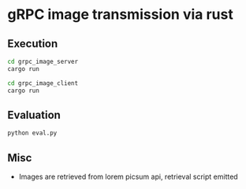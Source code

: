 # gRPC image transmission via rust

## Execution
```bash
cd grpc_image_server
cargo run
```
    
```bash
cd grpc_image_client
cargo run
```

## Evaluation
``` bash
python eval.py
```

## Misc
* Images are retrieved from lorem picsum api, retrieval script emitted